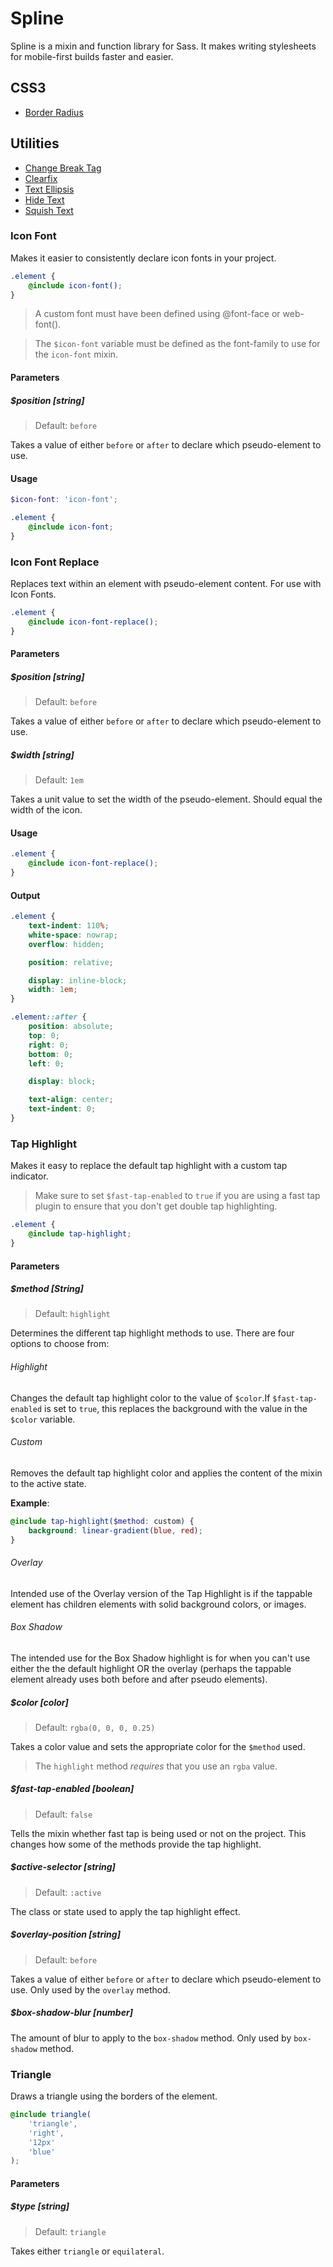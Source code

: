 # Spline

Spline is a mixin and function library for Sass. It makes writing stylesheets for mobile-first builds faster and easier.

## CSS3

- [Border Radius](dist/css3/border-radius)

## Utilities

- [Change Break Tag](dist/utilities/change-br)
- [Clearfix](dist/utilities/clearfix)
- [Text Ellipsis](dist/utilities/ellipsis)
- [Hide Text](dist/utilities/hide-text)
- [Squish Text](dist/utilities/squish-text)

### Icon Font

Makes it easier to consistently declare icon fonts in your project.

```scss
.element {
    @include icon-font();
}
```

> A custom font must have been defined using @font-face or web-font().

> The `$icon-font` variable must be defined as the font-family to use for the `icon-font` mixin.

#### Parameters

##### $position [string]

> Default: `before`

Takes a value of either `before` or `after` to declare which pseudo-element to use.

#### Usage

```scss
$icon-font: 'icon-font';

.element {
    @include icon-font;
}
```

### Icon Font Replace

Replaces text within an element with pseudo-element content. For use with Icon Fonts.

```scss
.element {
    @include icon-font-replace();
}
```

#### Parameters

##### $position [string]

> Default: `before`

Takes a value of either `before` or `after` to declare which pseudo-element to use.

##### $width [string]

> Default: `1em`

Takes a unit value to set the width of the pseudo-element. Should equal the width of the icon.

#### Usage

```scss
.element {
    @include icon-font-replace();
}
```

#### Output

```scss
.element {
    text-indent: 110%;
    white-space: nowrap;
    overflow: hidden;

    position: relative;

    display: inline-block;
    width: 1em;
}

.element::after {
    position: absolute;
    top: 0;
    right: 0;
    bottom: 0;
    left: 0;

    display: block;

    text-align: center;
    text-indent: 0;
}
```

### Tap Highlight

Makes it easy to replace the default tap highlight with a custom tap indicator.

> Make sure to set `$fast-tap-enabled` to `true` if you are using a fast tap plugin to ensure that you don't get double tap highlighting.

```scss
.element {
    @include tap-highlight;
}
```

#### Parameters

##### $method [String]

> Default: `highlight`

Determines the different tap highlight methods to use. There are four options to choose from:

###### Highlight

Changes the default tap highlight color to the value of `$color`.If `$fast-tap-enabled` is set to `true`, this replaces the background with the value in the `$color` variable.

###### Custom

Removes the default tap highlight color and applies the content of the mixin to the active state.

**Example**:
```scss
@include tap-highlight($method: custom) {
    background: linear-gradient(blue, red);
}
```

###### Overlay

Intended use of the Overlay version of the Tap Highlight is if the tappable element has children elements with solid background colors, or images.

###### Box Shadow

The intended use for the Box Shadow highlight is for when you can't use either the the default highlight OR the overlay (perhaps the tappable element already uses both before and after pseudo elements).

##### $color [color]

> Default: `rgba(0, 0, 0, 0.25)`

Takes a color value and sets the appropriate color for the `$method` used.

> The `highlight` method _requires_ that you use an `rgba` value.

##### $fast-tap-enabled [boolean]

> Default: `false`

Tells the mixin whether fast tap is being used or not on the project. This changes how some of the methods provide the tap highlight.

##### $active-selector [string]

> Default: `:active`

The class or state used to apply the tap highlight effect.

##### $overlay-position [string]

> Default: `before`

Takes a value of either `before` or `after` to declare which pseudo-element to use. Only used by the `overlay` method.

##### $box-shadow-blur [number]

The amount of blur to apply to the `box-shadow` method. Only used by `box-shadow` method.

### Triangle

Draws a triangle using the borders of the element.

```scss
@include triangle(
    'triangle',
    'right',
    '12px'
    'blue'
);
```

#### Parameters

##### $type [string]

> Default: `triangle`

Takes either `triangle` or `equilateral`.
